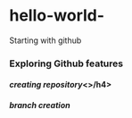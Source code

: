 # hello-world-
Starting with github
<h3> Exploring Github features</h3>
<h4><i><b>creating repository</b></i><>/h4>
  <h5>branch creation</h5>
